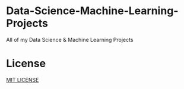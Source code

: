 # Data-Science-Machine-Learning-Projects
All of my Data Science &amp; Machine Learning Projects 


# License

[MIT LICENSE](LICENSE)
